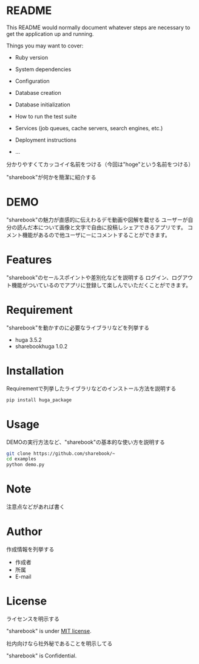 # README

This README would normally document whatever steps are necessary to get the
application up and running.

Things you may want to cover:

* Ruby version

* System dependencies

* Configuration

* Database creation

* Database initialization

* How to run the test suite

* Services (job queues, cache servers, search engines, etc.)

* Deployment instructions

* ...


分かりやすくてカッコイイ名前をつける（今回は"hoge"という名前をつける）
 
"sharebook"が何かを簡潔に紹介する
 
# DEMO
 
"sharebook"の魅力が直感的に伝えわるデモ動画や図解を載せる
ユーザーが自分の読んだ本について画像と文字で自由に投稿しシェアできるアプリです。
コメント機能があるので他ユーザにーにコメントすることができます。
 
# Features
 
"sharebook"のセールスポイントや差別化などを説明する
ログイン、ログアウト機能がついているのでアプリに登録して楽しんでいただくことができます。
 
# Requirement
 
"sharebook"を動かすのに必要なライブラリなどを列挙する
 
* huga 3.5.2
* sharebookhuga 1.0.2
 
# Installation
 
Requirementで列挙したライブラリなどのインストール方法を説明する
 
```bash
pip install huga_package
```
 
# Usage
 
DEMOの実行方法など、"sharebook"の基本的な使い方を説明する
 
```bash
git clone https://github.com/sharebook/~
cd examples
python demo.py
```
 
# Note
 
注意点などがあれば書く
 
# Author
 
作成情報を列挙する
 
* 作成者
* 所属
* E-mail
 
# License
ライセンスを明示する
 
"sharebook" is under [MIT license](https://en.wikipedia.org/wiki/MIT_License).
 
社内向けなら社外秘であることを明示してる
 
"sharebook" is Confidential.
